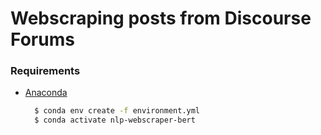 # Webscraping posts from Discourse Forums


### Requirements
<!-- - [NodeJS (6.14.4)](https://nodejs.org/en/)
- [Serverless Framework (1.65.0)](https://www.serverless.com/framework/docs/providers/aws/guide/installation/)
    ```bash
      $ npm install -g serverless
    ``` -->
- [Anaconda](https://docs.anaconda.com/anaconda/install/)

    ```bash
      $ conda env create -f environment.yml
      $ conda activate nlp-webscraper-bert
    ```
  
<!-- ### Install node dependencies
  ```bash
    $ npm install && npm run build
  ``` -->

<!-- ### Deploy Serverless App Components

Deploy Lambda and API Gateway
  ```bash
    $ sls deploy --debug --aws-s3-accelerate
  ```
 -->



  
